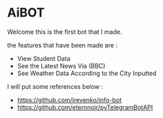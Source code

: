 <h1> AiBOT </h1>
Welcome this is the first bot that I made.

the features that have been made are :
- View Student Data
- See the Latest News Via (BBC)
- See Weather Data According to the City Inputted

I will put some references below :
- https://github.com/irevenko/info-bot
- https://github.com/eternnoir/pyTelegramBotAPI
